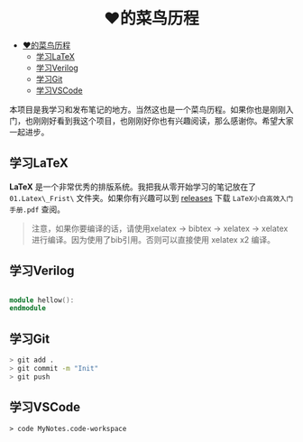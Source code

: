 <div align=center>

# ❤️的菜鸟历程
</div>

- [❤️的菜鸟历程](#️的菜鸟历程)
  - [学习LaTeX](#学习latex)
  - [学习Verilog](#学习verilog)
  - [学习Git](#学习git)
  - [学习VSCode](#学习vscode)

本项目是我学习和发布笔记的地方。当然这也是一个菜鸟历程。如果你也是刚刚入门，也刚刚好看到我这个项目，也刚刚好你也有兴趣阅读，那么感谢你。希望大家一起进步。

## 学习LaTeX

**LaTeX** 是一个非常优秀的排版系统。我把我从零开始学习的笔记放在了 `01.Latex\_Frist\` 文件夹。如果你有兴趣可以到 [releases](https://github.com/heartacker/MyNotes/releases) 下载 `LaTeX小白高效入门手册.pdf` 查阅。

>注意，如果你要编译的话，请使用xelatex -> bibtex -> xelatex -> xelatex进行编译。因为使用了bib引用。否则可以直接使用 xelatex x2 编译。


## 学习Verilog
```verilog

module hellow():
endmodule
```
## 学习Git
```bash
> git add .
> git commit -m "Init"
> git push
```

## 学习VSCode

```shell
> code MyNotes.code-workspace
```